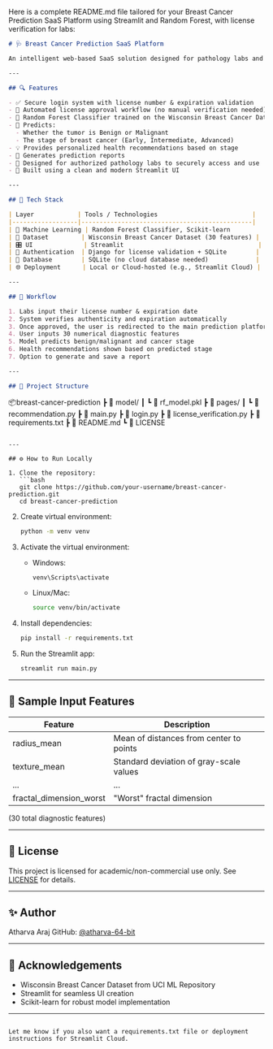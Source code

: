 Here is a complete README.md file tailored for your Breast Cancer Prediction SaaS Platform using Streamlit and Random Forest, with license verification for labs:

```markdown
# 🩺 Breast Cancer Prediction SaaS Platform

An intelligent web-based SaaS solution designed for pathology labs and doctors to predict the presence and stage of breast cancer using machine learning, featuring secure license-based access and health recommendations.

---

## 🔍 Features

- ✅ Secure login system with license number & expiration validation
- 🔐 Automated license approval workflow (no manual verification needed)
- 🧠 Random Forest Classifier trained on the Wisconsin Breast Cancer Dataset
- 🔬 Predicts:
  - Whether the tumor is Benign or Malignant
  - The stage of breast cancer (Early, Intermediate, Advanced)
- 💡 Provides personalized health recommendations based on stage
- 📄 Generates prediction reports
- 🧪 Designed for authorized pathology labs to securely access and use
- 🎨 Built using a clean and modern Streamlit UI

---

## 🚀 Tech Stack

| Layer            | Tools / Technologies                          |
|------------------|-----------------------------------------------|
| 🧠 Machine Learning | Random Forest Classifier, Scikit-learn         |
| 💾 Dataset         | Wisconsin Breast Cancer Dataset (30 features) |
| 🎛 UI              | Streamlit                                     |
| 🔐 Authentication  | Django for license validation + SQLite        |
| 📁 Database        | SQLite (no cloud database needed)             |
| 🌐 Deployment      | Local or Cloud-hosted (e.g., Streamlit Cloud) |

---

## 🔑 Workflow

1. Labs input their license number & expiration date
2. System verifies authenticity and expiration automatically
3. Once approved, the user is redirected to the main prediction platform
4. User inputs 30 numerical diagnostic features
5. Model predicts benign/malignant and cancer stage
6. Health recommendations shown based on predicted stage
7. Option to generate and save a report

---

## 📁 Project Structure

```

📦breast-cancer-prediction
┣ 📁 model/
┃ ┗ 📄 rf\_model.pkl
┣ 📁 pages/
┃ ┗ 📄 recommendation.py
┣ 📄 main.py
┣ 📄 login.py
┣ 📄 license\_verification.py
┣ 📄 requirements.txt
┣ 📄 README.md
┗ 📄 LICENSE

````

---

## ⚙️ How to Run Locally

1. Clone the repository:
   ```bash
   git clone https://github.com/your-username/breast-cancer-prediction.git
   cd breast-cancer-prediction
````

2. Create virtual environment:

   ```bash
   python -m venv venv
   ```

3. Activate the virtual environment:

   * Windows:

     ```bash
     venv\Scripts\activate
     ```

   * Linux/Mac:

     ```bash
     source venv/bin/activate
     ```

4. Install dependencies:

   ```bash
   pip install -r requirements.txt
   ```

5. Run the Streamlit app:

   ```bash
   streamlit run main.py
   ```

---

## 🧪 Sample Input Features

| Feature                   | Description                             |
| ------------------------- | --------------------------------------- |
| radius\_mean              | Mean of distances from center to points |
| texture\_mean             | Standard deviation of gray-scale values |
| ...                       | ...                                     |
| fractal\_dimension\_worst | "Worst" fractal dimension               |

(30 total diagnostic features)

---

## 📄 License

This project is licensed for academic/non-commercial use only. See [LICENSE](LICENSE) for details.

---

## ✨ Author

Atharva Araj
GitHub: [@atharva-64-bit](https://github.com/atharva-64-bit)

---

## 🙌 Acknowledgements

* Wisconsin Breast Cancer Dataset from UCI ML Repository
* Streamlit for seamless UI creation
* Scikit-learn for robust model implementation

---

```

Let me know if you also want a requirements.txt file or deployment instructions for Streamlit Cloud.
```

